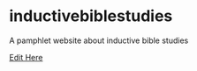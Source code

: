 # inductivebiblestudies
A pamphlet website about inductive bible studies 

[Edit Here](https://diy-pwa.com/~/gh/LeanneCW/inductivebiblestudies)

